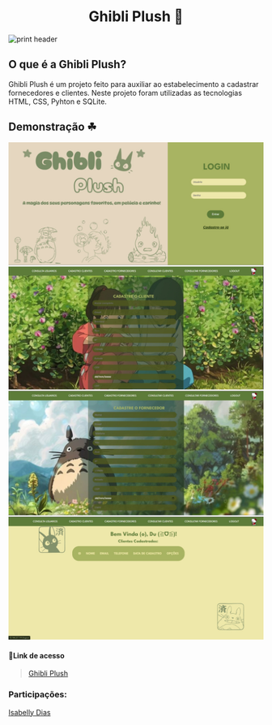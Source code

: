 <h1 align="center">Ghibli Plush 🍃</h1>

![print header](/static/assets/header.png)





<h2> O que é a Ghibli Plush?</h2>
<p>Ghibli Plush é um projeto feito para auxiliar ao estabelecimento a cadastrar fornecedores e clientes. Neste projeto foram utilizadas as tecnologias HTML, CSS, Pyhton e SQLite.

</p>

## Demonstração ☘

![print login](/static/assets/login.png)
![print cad](/static/assets/cliente.png)
![print cadf](/static/assets/cadf.png)
![print consulta](/static/assets/consulta.png)


#### 🔗Link de acesso
>[Ghibli Plush](https://loja-ghibli.onrender.com)

<h3>Participações:</h3>

[Isabelly Dias](https://github.com/IDBaptista)<br>
